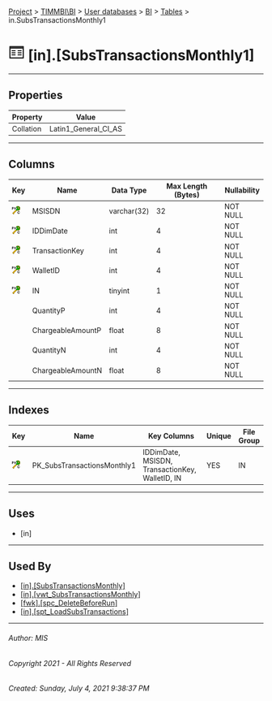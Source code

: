 #### 

[Project](../../../../index.md) > [TIMMBI\\BI](../../../index.md) > [User databases](../../index.md) > [BI](../index.md) > [Tables](Tables.md) > in.SubsTransactionsMonthly1

# ![Tables](../../../../Images/Table32.png) [in].[SubsTransactionsMonthly1]

---

## <a name="#properties"></a>Properties

| Property | Value |
|---|---|
| Collation | Latin1_General_CI_AS |


---

## <a name="#columns"></a>Columns

| Key | Name | Data Type | Max Length (Bytes) | Nullability |
|---|---|---|---|---|
| [![Cluster Primary Key PK_SubsTransactionsMonthly1: IDDimDate\MSISDN\TransactionKey\WalletID\IN](../../../../Images/pkcluster.png)](#indexes) | MSISDN | varchar(32) | 32 | NOT NULL |
| [![Cluster Primary Key PK_SubsTransactionsMonthly1: IDDimDate\MSISDN\TransactionKey\WalletID\IN](../../../../Images/pkcluster.png)](#indexes) | IDDimDate | int | 4 | NOT NULL |
| [![Cluster Primary Key PK_SubsTransactionsMonthly1: IDDimDate\MSISDN\TransactionKey\WalletID\IN](../../../../Images/pkcluster.png)](#indexes) | TransactionKey | int | 4 | NOT NULL |
| [![Cluster Primary Key PK_SubsTransactionsMonthly1: IDDimDate\MSISDN\TransactionKey\WalletID\IN](../../../../Images/pkcluster.png)](#indexes) | WalletID | int | 4 | NOT NULL |
| [![Cluster Primary Key PK_SubsTransactionsMonthly1: IDDimDate\MSISDN\TransactionKey\WalletID\IN](../../../../Images/pkcluster.png)](#indexes) | IN | tinyint | 1 | NOT NULL |
|  | QuantityP | int | 4 | NOT NULL |
|  | ChargeableAmountP | float | 8 | NOT NULL |
|  | QuantityN | int | 4 | NOT NULL |
|  | ChargeableAmountN | float | 8 | NOT NULL |


---

## <a name="#indexes"></a>Indexes

| Key | Name | Key Columns | Unique | File Group |
|---|---|---|---|---|
| [![Cluster Primary Key PK_SubsTransactionsMonthly1: IDDimDate\MSISDN\TransactionKey\WalletID\IN](../../../../Images/pkcluster.png)](#indexes) | PK_SubsTransactionsMonthly1 | IDDimDate, MSISDN, TransactionKey, WalletID, IN | YES | IN |


---

## <a name="#uses"></a>Uses

* [in]


---

## <a name="#usedby"></a>Used By

* [[in].[SubsTransactionsMonthly]](../Views/SubsTransactionsMonthly.md)
* [[in].[vwt_SubsTransactionsMonthly]](../Views/vwt_SubsTransactionsMonthly.md)
* [[fwk].[spc_DeleteBeforeRun]](../Programmability/Stored_Procedures/spc_DeleteBeforeRun.md)
* [[in].[spt_LoadSubsTransactions]](../Programmability/Stored_Procedures/spt_LoadSubsTransactions.md)


---

###### Author:  MIS

###### Copyright 2021 - All Rights Reserved

###### Created: Sunday, July 4, 2021 9:38:37 PM

